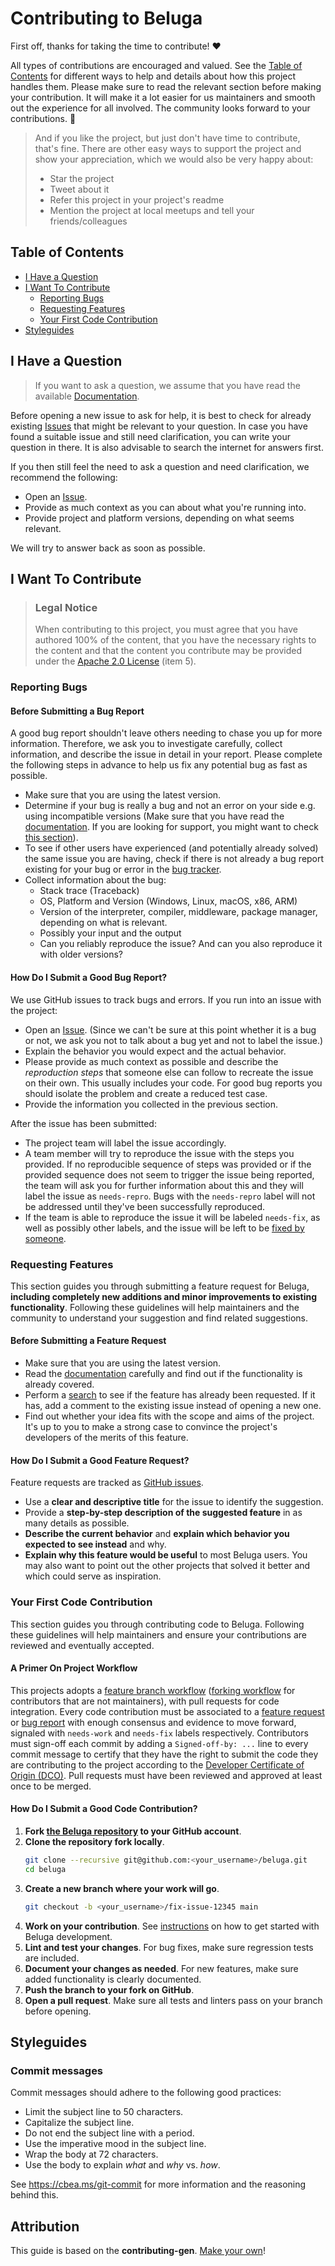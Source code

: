 <!-- omit in toc -->
# Contributing to Beluga

First off, thanks for taking the time to contribute! ❤️

All types of contributions are encouraged and valued. See the [Table of Contents](#table-of-contents) for different ways to help and details about how this project handles them. Please make sure to read the relevant section before making your contribution. It will make it a lot easier for us maintainers and smooth out the experience for all involved. The community looks forward to your contributions. 🎉

> And if you like the project, but just don't have time to contribute, that's fine. There are other easy ways to support the project and show your appreciation, which we would also be very happy about:
> - Star the project
> - Tweet about it
> - Refer this project in your project's readme
> - Mention the project at local meetups and tell your friends/colleagues

<!-- omit in toc -->
## Table of Contents

- [I Have a Question](#i-have-a-question)
- [I Want To Contribute](#i-want-to-contribute)
  - [Reporting Bugs](#reporting-bugs)
  - [Requesting Features](#requesting-features)
  - [Your First Code Contribution](#your-first-code-contribution)
- [Styleguides](#styleguides)

## I Have a Question

> If you want to ask a question, we assume that you have read the available [Documentation](https://github.com/Ekumen-OS/beluga).

Before opening a new issue to ask for help, it is best to check for already existing [Issues](https://github.com/Ekumen-OS/beluga/issues) that might be relevant to your question. In case you have found a suitable issue and still need clarification, you can write your question in there. It is also advisable to search the internet for answers first.

If you then still feel the need to ask a question and need clarification, we recommend the following:

- Open an [Issue](https://github.com/Ekumen-OS/beluga/issues/new).
- Provide as much context as you can about what you're running into.
- Provide project and platform versions, depending on what seems relevant.

We will try to answer back as soon as possible.

## I Want To Contribute

> ### Legal Notice <!-- omit in toc -->
> When contributing to this project, you must agree that you have authored 100% of the content,
> that you have the necessary rights to the content and that the content you contribute may be
> provided under the [Apache 2.0 License](./LICENSE) (item 5).

### Reporting Bugs

<!-- omit in toc -->
#### Before Submitting a Bug Report

A good bug report shouldn't leave others needing to chase you up for more information. Therefore, we ask you to investigate carefully, collect information, and describe the issue in detail in your report. Please complete the following steps in advance to help us fix any potential bug as fast as possible.

- Make sure that you are using the latest version.
- Determine if your bug is really a bug and not an error on your side e.g. using incompatible versions (Make sure that you have read the [documentation](https://github.com/Ekumen-OS/beluga). If you are looking for support, you might want to check [this section](#i-have-a-question)).
- To see if other users have experienced (and potentially already solved) the same issue you are having, check if there is not already a bug report existing for your bug or error in the [bug tracker](https://github.com/Ekumen-OS/beluga/issues?q=label%3Abug).
- Collect information about the bug:
  - Stack trace (Traceback)
  - OS, Platform and Version (Windows, Linux, macOS, x86, ARM)
  - Version of the interpreter, compiler, middleware, package manager, depending on what is relevant.
  - Possibly your input and the output
  - Can you reliably reproduce the issue? And can you also reproduce it with older versions?

<!-- omit in toc -->
#### How Do I Submit a Good Bug Report?

We use GitHub issues to track bugs and errors. If you run into an issue with the project:

- Open an [Issue](https://github.com/Ekumen-OS/beluga/issues/new). (Since we can't be sure at this point whether it is a bug or not, we ask you not to talk about a bug yet and not to label the issue.)
- Explain the behavior you would expect and the actual behavior.
- Please provide as much context as possible and describe the *reproduction steps* that someone else can follow to recreate the issue on their own. This usually includes your code. For good bug reports you should isolate the problem and create a reduced test case.
- Provide the information you collected in the previous section.

After the issue has been submitted:

- The project team will label the issue accordingly.
- A team member will try to reproduce the issue with the steps you provided. If no reproducible sequence of steps was provided or if the provided sequence does not seem to trigger the issue being reported, the team will ask you for further information about this and they will label the issue as `needs-repro`. Bugs with the `needs-repro` label will not be addressed until they've been successfully reproduced.
- If the team is able to reproduce the issue it will be labeled `needs-fix`, as well as possibly other labels, and the issue will be left to be [fixed by someone](#your-first-code-contribution).

### Requesting Features

This section guides you through submitting a feature request for Beluga, **including completely new additions and minor improvements to existing functionality**. Following these guidelines will help maintainers and the community to understand your suggestion and find related suggestions.

<!-- omit in toc -->
#### Before Submitting a Feature Request

- Make sure that you are using the latest version.
- Read the [documentation](https://github.com/Ekumen-OS/beluga) carefully and find out if the functionality is already covered.
- Perform a [search](https://github.com/Ekumen-OS/beluga/issues) to see if the feature has already been requested. If it has, add a comment to the existing issue instead of opening a new one.
- Find out whether your idea fits with the scope and aims of the project. It's up to you to make a strong case to convince the project's developers of the merits of this feature.

<!-- omit in toc -->
#### How Do I Submit a Good Feature Request?

Feature requests are tracked as [GitHub issues](https://github.com/Ekumen-OS/beluga/issues).

- Use a **clear and descriptive title** for the issue to identify the suggestion.
- Provide a **step-by-step description of the suggested feature** in as many details as possible.
- **Describe the current behavior** and **explain which behavior you expected to see instead** and why.
- **Explain why this feature would be useful** to most Beluga users. You may also want to point out the other projects that solved it better and which could serve as inspiration.

### Your First Code Contribution

This section guides you through contributing code to Beluga. Following these guidelines will help maintainers and ensure your contributions are reviewed and eventually accepted.

#### A Primer On Project Workflow

This projects adopts a [feature branch workflow](https://about.gitlab.com/topics/version-control/what-is-git-workflow/#feature-branching-git-workflow) ([forking workflow](https://about.gitlab.com/topics/version-control/what-is-git-workflow/#forking-git-workflow) for contributors that are not maintainers), with pull requests for code integration. Every code contribution must be associated to a [feature request](#requesting-features) or [bug report](#reporting-bugs) with enough consensus and evidence to move forward, signaled with `needs-work` and `needs-fix` labels respectively. Contributors must sign-off each commit by adding a `Signed-off-by: ...` line to every commit message to certify that they have the right to submit the code they are contributing to the project according to the [Developer Certificate of Origin (DCO)](https://developercertificate.org/). Pull requests must have been reviewed and approved at least once to be merged.

#### How Do I Submit a Good Code Contribution?

1. **Fork [the Beluga repository](https://github.com/Ekumen-OS/beluga/) to your GitHub account**.
1. **Clone the repository fork locally**.
   ```bash
   git clone --recursive git@github.com:<your_username>/beluga.git
   cd beluga
   ```
1. **Create a new branch where your work will go**.
   ```bash
   git checkout -b <your_username>/fix-issue-12345 main
   ```
1. **Work on your contribution**. See [instructions](GETTING_STARTED.md) on how to get started with Beluga development.
1. **Lint and test your changes**. For bug fixes, make sure regression tests are included.
1. **Document your changes as needed**. For new features, make sure added functionality is clearly documented.
1. **Push the branch to your fork on GitHub**.
1. **Open a pull request**. Make sure all tests and linters pass on your branch before opening.

## Styleguides

<!-- omit in toc -->
### Commit messages

Commit messages should adhere to the following good practices:

- Limit the subject line to 50 characters.
- Capitalize the subject line.
- Do not end the subject line with a period.
- Use the imperative mood in the subject line.
- Wrap the body at 72 characters.
- Use the body to explain _what_ and _why_ vs. _how_.

See https://cbea.ms/git-commit for more information and the reasoning behind this.

<!-- omit in toc -->
## Attribution
This guide is based on the **contributing-gen**. [Make your own](https://github.com/bttger/contributing-gen)!
